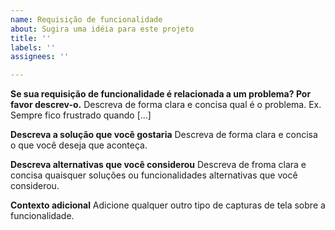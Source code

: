 ```yaml
---
name: Requisição de funcionalidade
about: Sugira uma idéia para este projeto
title: ''
labels: ''
assignees: ''

---
```


**Se sua requisição de funcionalidade é relacionada a um problema? Por favor descrev-o.**
Descreva de forma clara e concisa qual é o problema. Ex. Sempre fico frustrado quando [...]

**Descreva a solução que você gostaria**
Descreva de forma clara e concisa o que você deseja que aconteça.

**Descreva alternativas que você considerou**
Descreva de froma clara e concisa quaisquer soluções ou funcionalidades alternativas que você considerou.

**Contexto adicional**
Adicione qualquer outro tipo de capturas de tela sobre a funcionalidade.
